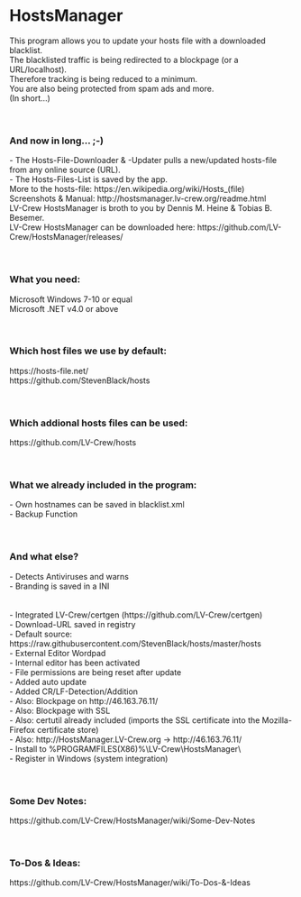 ﻿# HostsManager
This program allows you to update your hosts file with a downloaded blacklist.<br>
The blacklisted traffic is being redirected to a blockpage (or a URL/localhost).<br>
Therefore tracking is being reduced to a minimum.<br>
You are also being protected from spam ads and more.<br>
(In short...)<br>
<br>
<br>
<h3><b>And now in long... ;-)</b></h3>
- The Hosts-File-Downloader & -Updater pulls a new/updated hosts-file from any online source (URL).<br>
- The Hosts-Files-List is saved by the app.<br>
More to the hosts-file: https://en.wikipedia.org/wiki/Hosts_(file)<br>
Screenshots & Manual: http://hostsmanager.lv-crew.org/readme.html<br>
LV-Crew HostsManager is broth to you by Dennis M. Heine & Tobias B. Besemer.<br>
LV-Crew HostsManager can be downloaded here: https://github.com/LV-Crew/HostsManager/releases/<br>
<br>
<br>
<h3><b>What you need:</b></h3>
Microsoft Windows 7-10 or equal<br>
Microsoft .NET v4.0 or above<br>
<br>
<br>
<h3><b>Which host files we use by default:</b></h3>
https://hosts-file.net/<br>
https://github.com/StevenBlack/hosts<br>
<br>
<br>
<h3><b>Which addional hosts files can be used:</b></h3>
https://github.com/LV-Crew/hosts<br>
<br>
<br>
<h3><b>What we already included in the program:</b></h3>
- Own hostnames can be saved in blacklist.xml<br>
- Backup Function<br>
<br>
<br>
<h3><b>And what else?</b></h3>
- Detects Antiviruses and warns<br>
- Branding is saved in a INI<br>
<br>
<br>
- Integrated LV-Crew/certgen (https://github.com/LV-Crew/certgen)<br>
- Download-URL saved in registry<br>
- Default source: https://raw.githubusercontent.com/StevenBlack/hosts/master/hosts<br>
- External Editor Wordpad<br>
- Internal editor has been activated<br>
- File permissions are being reset after update<br>
- Added auto update<br>
- Added CR/LF-Detection/Addition<br>
- Also: Blockpage on http://46.163.76.11/<br>
- Also: Blockpage with SSL<br>
- Also: certutil already included (imports the SSL certificate into the Mozilla-Firefox certificate store)<br>
- Also: http://HostsManager.LV-Crew.org -> http://46.163.76.11/<br>
- Install to %PROGRAMFILES(X86)%\LV-Crew\HostsManager\<br>
- Register in Windows (system integration)<br>
<br>
<br>
<h3><b>Some Dev Notes:</b></h3>
https://github.com/LV-Crew/HostsManager/wiki/Some-Dev-Notes<br>
<br>
<br>
<h3><b>To-Dos & Ideas:</b></h3>
https://github.com/LV-Crew/HostsManager/wiki/To-Dos-&-Ideas<br>
